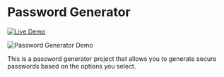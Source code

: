 # Password Generator

[![Live Demo](https://img.shields.io/badge/Live-Demo-brightgreen)](https://password-generator-anubhav-sainis-projects-b4d0d046.vercel.app/)

![Password Generator Demo](./assets/demo.gif)

This is a password generator project that allows you to generate secure passwords based on the options you select.
